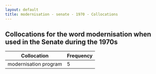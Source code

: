 ```yaml
---
layout: default
title: modernisation - senate - 1970 - Collocations
---
```

## Collocations for the word **modernisation** when used in the Senate during the 1970s

| Collocation | Frequency |
|--------------|----------------|
|modernisation program|5|
